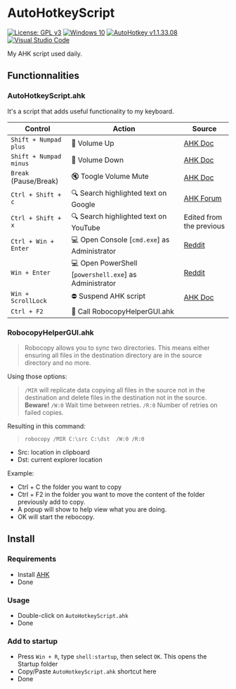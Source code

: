 # AutoHotkeyScript

[![License: GPL v3](https://img.shields.io/badge/License-GPLv3-blue.svg?logo=gnu)](https://www.gnu.org/licenses/gpl-3.0)
[![Windows 10](https://img.shields.io/badge/Windows-10-blue?logo=windows)](https://www.microsoft.com/)
[![AutoHotkey v1.1.33.08](https://img.shields.io/badge/AutoHotkey-v1.1.33.08-green?logo=AutoHotkey)](https://www.autoitscript.com/site/)
[![Visual Studio Code](https://img.shields.io/badge/Editor-Visual%20Studio%20Code-blue?logo=visual-studio-code)](https://code.visualstudio.com/)

My AHK script used daily.

## Functionnalities

### AutoHotkeyScript.ahk

It's a script that adds useful functionality to my keyboard.

|Control|Action|Source|
|---|---|---|
|`Shift + Numpad plus`|:loudspeaker: Volume Up|[AHK Doc](https://www.autohotkey.com/docs/commands/SoundSet.htm#Remarks)|
|`Shift + Numpad minus`|:mega: Volume Down|[AHK Doc](https://www.autohotkey.com/docs/commands/SoundSet.htm#Remarks)|
|`Break` (Pause/Break)|:mute: Toogle Volume Mute|[AHK Doc](https://www.autohotkey.com/docs/commands/SoundSet.htm#Remarks)|
|`Ctrl + Shift + c`|:mag: Search highlighted text on Google|[AHK Forum](https://www.autohotkey.com/boards/viewtopic.php?t=55923)|
|`Ctrl + Shift + x`|:mag: Search highlighted text on YouTube|Edited from the previous|
|`Ctrl + Win + Enter`|:computer: Open Console [`cmd.exe`] as Administrator|[Reddit](https://www.reddit.com/r/AutoHotkey/comments/8s9pll/opening_cmdexe_with_administrator_privileges_win10/)|
|`Win + Enter`|:computer: Open PowerShell [`powershell.exe`] as Administrator|[Reddit](https://www.reddit.com/r/AutoHotkey/comments/8s9pll/opening_cmdexe_with_administrator_privileges_win10/)|
|`Win + ScrollLock`|:no_entry: Suspend AHK script|[AHK Doc](https://www.autohotkey.com/docs/commands/Suspend.htm)|
|`Ctrl + F2`|:open_file_folder: Call RobocopyHelperGUI.ahk||

### RobocopyHelperGUI.ahk

> Robocopy allows you to sync two directories. This means either ensuring all files in the destination directory are in the source directory and no more.

Using those options:

> `/MIR` will replicate data copying all files in the source not in the destination and delete files in the destination not in the source. **Beware!**
> `/W:0` Wait time between retries.
> `/R:0` Number of retries on failed copies.

Resulting in this command:

> `robocopy /MIR C:\src C:\dst  /W:0 /R:0`

- Src: location in clipboard
- Dst: current explorer location

Example:

- Ctrl + C the folder you want to copy
- Ctrl + F2 in the folder you want to move the content of the folder previously add to copy.
- A popup will show to help view what you are doing.
- OK will start the rebocopy.

## Install

### Requirements

- Install [AHK](https://www.autohotkey.com/download/)
- Done

### Usage

- Double-click on `AutoHotkeyScript.ahk`
- Done

### Add to startup

- Press `Win + R`, type `shell:startup`, then select `OK`. This opens the Startup folder
- Copy/Paste `AutoHotkeyScript.ahk` shortcut here
- Done
